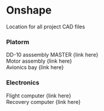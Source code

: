 # Onshape
Location for all project CAD files

### Platorm
DD-10 asssembly MASTER {link here}\
Motor assembly {link here}\
Avionics bay {link here}

### Electronics
Flight computer {link here}\
Recovery computer {link here}
